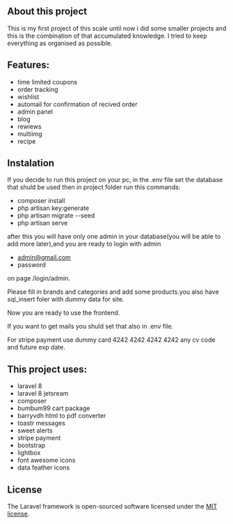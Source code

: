 ## About this project 
This is my first project of this scale until now i did some smaller projects and this is the combination of that accumulated knowledge.
I tried to keep everything as organised as possible.

## Features:

- time limited coupons
- order tracking 
- wishlist 
- automail for confirmation of recived order
- admin panel
- blog 
- rewiews 
- multiimg
- recipe

## Instalation

If you decide to run this project on your pc, in the .env file set the database that shuld be used then 
in project folder run this commands:

- composer install
- php artisan key:generate 
- php artisan migrate --seed
- php artisan serve

after this you will have only one admin in your database(you will be able to add more later),and you are ready to login with admin

- admin@gmail.com
- password

on page /login/admin.

Please fill in brands and categories and add some products.you also have sql_insert foler with dummy data for site.

Now you are ready to use the frontend.

If you want to get mails you shuld set that also in .env file.

For stripe payment use dummy card 4242 4242 4242 4242 any cv code and future exp date.

## This project uses:

- laravel 8
- laravel 8 jetsream
- composer
- bumbum99 cart package
- barryvdh html to pdf converter
- toastr messages
- sweet alerts
- stripe payment
- bootstrap
- lightbox
- font awesome icons
- data feather icons



## License

The Laravel framework is open-sourced software licensed under the [MIT license](https://opensource.org/licenses/MIT).

